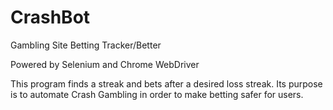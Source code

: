 # CrashBot
   Gambling Site Betting Tracker/Better

   Powered by Selenium and Chrome WebDriver
   
   This program finds a streak and bets after a desired loss streak.
   Its purpose is to automate Crash Gambling in order to make betting safer for users.
